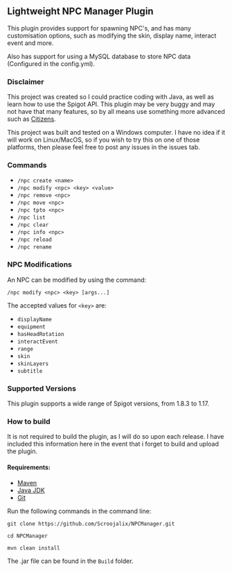 ## Lightweight NPC Manager Plugin

This plugin provides support for spawning NPC's, and has many customisation options, such as modifying the skin, display name, interact event and more. 

Also has support for using a MySQL database to store NPC data (Configured in the config.yml).

### Disclaimer
This project was created so I could practice coding with Java, as well as learn how to use the Spigot API. This plugin may be very buggy and may not have that many features, so by all means use something more advanced such as [Citizens](https://www.spigotmc.org/resources/citizens.13811/).

This project was built and tested on a Windows computer. I have no idea if it will work on Linux/MacOS, so if you wish to try this on one of those platforms, then please feel free to post any issues in the issues tab.

### Commands

 * `/npc create <name>`
 * `/npc modify <npc> <key> <value>`
 * `/npc remove <npc>`
 * `/npc move <npc>`
 * `/npc tpto <npc>`
 * `/npc list`
 * `/npc clear`
 * `/npc info <npc>`
 * `/npc reload`
 * `/npc rename`

### NPC Modifications
An NPC can be modified by using the command:

`/npc modify <npc> <key> [args...]`

The accepted values for `<key>` are:

* `displayName`
* `equipment`
* `hasHeadRotation`
* `interactEvent`
* `range`
* `skin`
* `skinLayers`
* `subtitle`

### Supported Versions

This plugin supports a wide range of Spigot versions, from 1.8.3 to 1.17.

### How to build

It is not required to build the plugin, as I will do so upon each release. I have included this information here in the event that i forget to build and upload the plugin.

#### Requirements:

 * [Maven](https://maven.apache.org/download.cgi)
 * [Java JDK](https://www.oracle.com/au/java/technologies/javase-downloads.html)
 * [Git](https://git-scm.com/downloads)

Run the following commands in the command line:

```
git clone https://github.com/Scroojalix/NPCManager.git
```
```
cd NPCManager
```
```
mvn clean install
```

The .jar file can be found in the `Build` folder.

